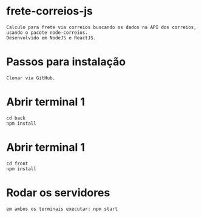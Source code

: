 # frete-correios-js
    Calculo para frete via correios buscando os dados na API dos correios,
    usando o pacote node-correios.
    Desenvolvido em NodeJS e ReactJS.

# Passos para instalação
    Clonar via GitHub.

# Abrir terminal 1
    cd back
    npm install

# Abrir terminal 1
    cd front
    npm install

# Rodar os servidores
    em ambos os terminais executar: npm start

